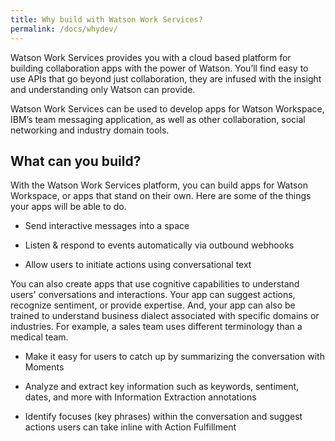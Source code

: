 ```yaml
---
title: Why build with Watson Work Services?
permalink: /docs/whydev/
---
```


Watson Work Services provides you with a cloud based platform for building collaboration apps with the power of Watson. You’ll find easy to use APIs that go beyond just collaboration, they are infused with the insight and understanding only Watson can provide.

Watson Work Services can be used to develop apps for Watson Workspace, IBM’s team messaging application, as well as other collaboration, social networking and industry domain tools.


<h2>What can you build? </h2>
<p>With the Watson Work Services platform, you can build apps for Watson Workspace, or apps that stand on their own. Here are some of the things your apps will be able to do.</p>
<ul>
<li><p>Send interactive messages into a space</p></li>
<li><p>Listen &amp; respond to events automatically via outbound webhooks</p></li>
<li><p>Allow users to initiate actions using conversational text</p></li>
</ul>

<p>You can also create apps that use cognitive capabilities to understand users' conversations and interactions. Your app can suggest actions, recognize sentiment, or provide expertise. And, your app can also be trained to understand business dialect associated with specific domains or industries. For example, a sales team uses different terminology than a medical team.</p>

<ul>
<li><p>Make it easy for users to catch up by summarizing the conversation with Moments
</p></li>
<li><p>Analyze and extract key information such as keywords, sentiment, dates, and more with Information Extraction annotations</p></li>
<li><p>Identify focuses (key phrases) within the conversation and suggest actions users can take inline with  Action Fulfillment</p></li>
</ul>
